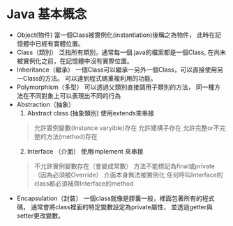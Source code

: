 # Java 基本概念
* Object(物件)
  當一個Class被實例化(instantiation)後稱之為物件，
  此時在記憶體中已經有實體位置。
* Class（類別）
  泛指所有類別，通常每一個.java的檔案都是一個Class,
  在尚未被實例化之前，在記憶體中沒有實際位置。
* Inheritance（繼承）
  一個Class可以繼承一另外一個Class，可以直接使用另一Class的方法。
  可以達到程式碼重複利用的功能。
* Polymorphism（多型）
  可以透過父類別直接調用子類別的方法，
  同一種方法在不同對象上可以表現出不同的行為
* Abstraction（抽象）
  1. Abstract class (抽象類別) 使用extends來串接
    >允許實例變數(Instance varyible)存在
    >允許建構子存在
    >允許完整or不完整的方法(method)存在
  2. Interface （介面） 使用implement 來串接
    >不允許實例變數存在（會變成常數）
    >方法不能標記為final或private（因為必須被Override）
    >介面本身無法被實例化
    >任何呼叫Interface的class都必須補齊Interface的method
* Encapsulation（封裝）
  一個class就像是膠囊一般，裡面包著所有的程式碼，
  通常會將class裡面的特定變數設定為private屬性，
  並透過getter與setter更改變數。
